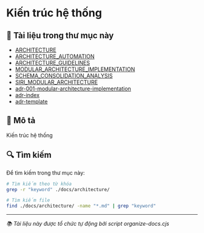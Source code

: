 # Kiến trúc hệ thống

## 📁 Tài liệu trong thư mục này

- [ARCHITECTURE](./ARCHITECTURE.md)
- [ARCHITECTURE_AUTOMATION](./ARCHITECTURE_AUTOMATION.md)
- [ARCHITECTURE_GUIDELINES](./ARCHITECTURE_GUIDELINES.md)
- [MODULAR_ARCHITECTURE_IMPLEMENTATION](./MODULAR_ARCHITECTURE_IMPLEMENTATION.md)
- [SCHEMA_CONSOLIDATION_ANALYSIS](./SCHEMA_CONSOLIDATION_ANALYSIS.md)
- [SIRI_MODULAR_ARCHITECTURE](./SIRI_MODULAR_ARCHITECTURE.md)
- [adr-001-modular-architecture-implementation](./adr-001-modular-architecture-implementation.md)
- [adr-index](./adr-index.md)
- [adr-template](./adr-template.md)

## 📝 Mô tả

Kiến trúc hệ thống

## 🔍 Tìm kiếm

Để tìm kiếm trong thư mục này:

```bash
# Tìm kiếm theo từ khóa
grep -r "keyword" ./docs/architecture/

# Tìm kiếm file
find ./docs/architecture/ -name "*.md" | grep "keyword"
```

---

_📚 Tài liệu này được tổ chức tự động bởi script organize-docs.cjs_

